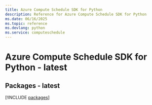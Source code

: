 ```yaml
---
title: Azure Compute Schedule SDK for Python
description: Reference for Azure Compute Schedule SDK for Python
ms.date: 06/16/2025
ms.topic: reference
ms.devlang: python
ms.service: computeschedule
---
```

# Azure Compute Schedule SDK for Python - latest
## Packages - latest
[!INCLUDE [packages](compute-schedule-index.md)]